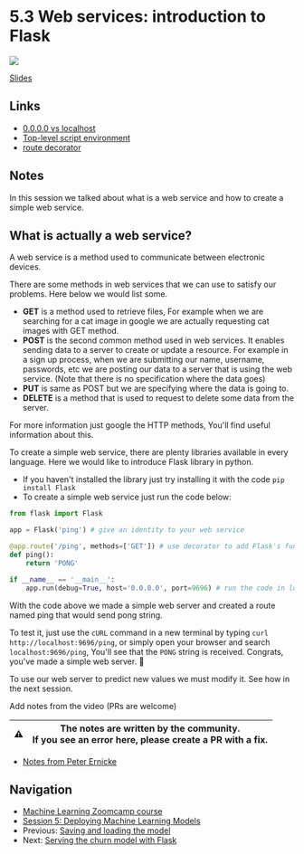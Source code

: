 # 5.3 Web services: introduction to Flask

<a href="https://www.youtube.com/watch?v=W7ubna1Rfv8&list=PL3MmuxUbc_hIhxl5Ji8t4O6lPAOpHaCLR"><img src="images/thumbnail-5-03.jpg"></a>

[Slides](https://www.slideshare.net/AlexeyGrigorev/ml-zoomcamp-5-model-deployment)

## Links

* [0.0.0.0 vs localhost](https://stackoverflow.com/a/20778887/861423)
* [Top-level script environment](https://docs.python.org/3.9/library/__main__.html)
* [route decorator](https://flask.palletsprojects.com/en/2.2.x/api/#flask.Flask.route)

## Notes

In this session we talked about what is a web service and how to create a simple web service.

## What is actually a web service?

A web service is a method used to communicate between electronic devices.

There are some methods in web services that we can use to satisfy our problems. Here below we would list some.

* **GET** is a method used to retrieve files, For example when we are searching for a cat image in google we are actually requesting cat images with GET method.
* **POST** is the second common method used in web services. It enables sending data to a server to create or update a resource. For example in a sign up process, when we are submitting our name, username, passwords, etc we are posting our data to a server that is using the web service. (Note that there is no specification where the data goes)
* **PUT** is same as POST but we are specifying where the data is going to.
* **DELETE** is a method that is used to request to delete some data from the server.

For more information just google the HTTP methods, You'll find useful information about this.

To create a simple web service, there are plenty libraries available in every language. Here we would like to introduce Flask library in python.

* If you haven't installed the library just try installing it with the code `pip install Flask`
* To create a simple web service just run the code below:

```python
from flask import Flask

app = Flask('ping') # give an identity to your web service

@app.route('/ping', methods=['GET']) # use decorator to add Flask's functionality to our function
def ping():
    return 'PONG'

if __name__ == '__main__':
    app.run(debug=True, host='0.0.0.0', port=9696) # run the code in local machine with the debugging mode true and port 9696
```

With the code above we made a simple web server and created a route named ping that would send pong string.

To test it, just use the `cURL` command in a new terminal by typing `curl http://localhost:9696/ping`, or simply open your browser and search `localhost:9696/ping`, You'll see that the `PONG` string is received. Congrats, you've made a simple web server. 🥳

To use our web server to predict new values we must modify it. See how in the next session.

Add notes from the video (PRs are welcome)

|⚠️|The notes are written by the community.<br>If you see an error here, please create a PR with a fix.|
|---|---|

* [Notes from Peter Ernicke](https://knowmledge.com/2023/10/11/ml-zoomcamp-2023-deploying-machine-learning-models-part-3/)

## Navigation

* [Machine Learning Zoomcamp course](../)
* [Session 5: Deploying Machine Learning Models](./)
* Previous: [Saving and loading the model](02-pickle.md)
* Next: [Serving the churn model with Flask](04-flask-deployment.md)
